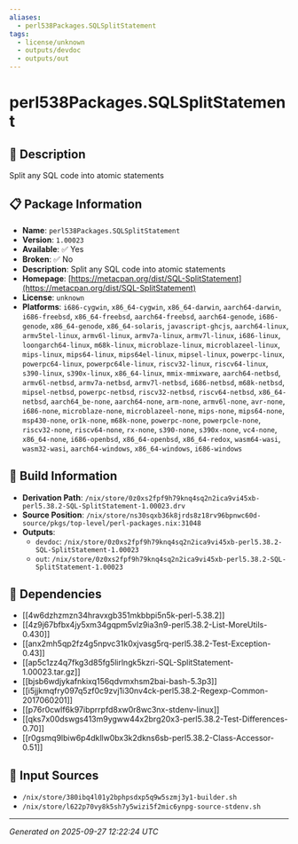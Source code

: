 ```yaml
---
aliases:
  - perl538Packages.SQLSplitStatement
tags:
  - license/unknown
  - outputs/devdoc
  - outputs/out
---
```


# perl538Packages.SQLSplitStatement

## 📝 Description

Split any SQL code into atomic statements

## 📋 Package Information

- **Name**: `perl538Packages.SQLSplitStatement`
- **Version**: `1.00023`
- **Available**: ✅ Yes
- **Broken**: ✅ No
- **Description**: Split any SQL code into atomic statements
- **Homepage**: [https://metacpan.org/dist/SQL-SplitStatement](https://metacpan.org/dist/SQL-SplitStatement)
- **License**: `unknown`
- **Platforms**: `i686-cygwin`, `x86_64-cygwin`, `x86_64-darwin`, `aarch64-darwin`, `i686-freebsd`, `x86_64-freebsd`, `aarch64-freebsd`, `aarch64-genode`, `i686-genode`, `x86_64-genode`, `x86_64-solaris`, `javascript-ghcjs`, `aarch64-linux`, `armv5tel-linux`, `armv6l-linux`, `armv7a-linux`, `armv7l-linux`, `i686-linux`, `loongarch64-linux`, `m68k-linux`, `microblaze-linux`, `microblazeel-linux`, `mips-linux`, `mips64-linux`, `mips64el-linux`, `mipsel-linux`, `powerpc-linux`, `powerpc64-linux`, `powerpc64le-linux`, `riscv32-linux`, `riscv64-linux`, `s390-linux`, `s390x-linux`, `x86_64-linux`, `mmix-mmixware`, `aarch64-netbsd`, `armv6l-netbsd`, `armv7a-netbsd`, `armv7l-netbsd`, `i686-netbsd`, `m68k-netbsd`, `mipsel-netbsd`, `powerpc-netbsd`, `riscv32-netbsd`, `riscv64-netbsd`, `x86_64-netbsd`, `aarch64_be-none`, `aarch64-none`, `arm-none`, `armv6l-none`, `avr-none`, `i686-none`, `microblaze-none`, `microblazeel-none`, `mips-none`, `mips64-none`, `msp430-none`, `or1k-none`, `m68k-none`, `powerpc-none`, `powerpcle-none`, `riscv32-none`, `riscv64-none`, `rx-none`, `s390-none`, `s390x-none`, `vc4-none`, `x86_64-none`, `i686-openbsd`, `x86_64-openbsd`, `x86_64-redox`, `wasm64-wasi`, `wasm32-wasi`, `aarch64-windows`, `x86_64-windows`, `i686-windows`

## 🔧 Build Information

- **Derivation Path**: `/nix/store/0z0xs2fpf9h79knq4sq2n2ica9vi45xb-perl5.38.2-SQL-SplitStatement-1.00023.drv`
- **Source Position**: `/nix/store/ns30sqxb36k8jrds8z18rv96bpnwc60d-source/pkgs/top-level/perl-packages.nix:31048`
- **Outputs**:
  - `devdoc`:  `/nix/store/0z0xs2fpf9h79knq4sq2n2ica9vi45xb-perl5.38.2-SQL-SplitStatement-1.00023`
  - `out`:  `/nix/store/0z0xs2fpf9h79knq4sq2n2ica9vi45xb-perl5.38.2-SQL-SplitStatement-1.00023`

## 🔗 Dependencies

- [[4w6dzhzmzn34hravxgb351mkbbpi5n5k-perl-5.38.2]]
- [[4z9j67bfbx4jy5xm34gqpm5vlz9ia3n9-perl5.38.2-List-MoreUtils-0.430]]
- [[anx2mh5qp2fz4g5npvc31k0xjvasg5rq-perl5.38.2-Test-Exception-0.43]]
- [[ap5c1zz4q7fkg3d85fg5lirlngk5kzri-SQL-SplitStatement-1.00023.tar.gz]]
- [[bjsb6wdjykafnkixq156qdvmxhsm2bai-bash-5.3p3]]
- [[i5jjkmqfry097q5zf0c9zvj1i30nv4ck-perl5.38.2-Regexp-Common-2017060201]]
- [[p76r0cwlf6k97ibprrpfd8xw0r8wc3nx-stdenv-linux]]
- [[qks7x00dswgs413m9ygww44x2brg20x3-perl5.38.2-Test-Differences-0.70]]
- [[r0gsmq9lbiw6p4dkllw0bx3k2dkns6sb-perl5.38.2-Class-Accessor-0.51]]

## 📁 Input Sources

- `/nix/store/380ibq4l01y2bphpsdxp5q9w5szmj3y1-builder.sh`
- `/nix/store/l622p70vy8k5sh7y5wizi5f2mic6ynpg-source-stdenv.sh`

---
*Generated on 2025-09-27 12:22:24 UTC*
